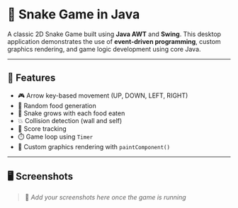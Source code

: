 # 🐍 Snake Game in Java

A classic 2D Snake Game built using **Java AWT** and **Swing**. This desktop application demonstrates the use of **event-driven programming**, custom graphics rendering, and game logic development using core Java.

---

## 🚀 Features

- 🎮 Arrow key-based movement (UP, DOWN, LEFT, RIGHT)
- 🍎 Random food generation
- 🐍 Snake grows with each food eaten
- 💥 Collision detection (wall and self)
- 🧠 Score tracking
- ⏱️ Game loop using `Timer`
- 🎨 Custom graphics rendering with `paintComponent()`

---

## 🖥️ Screenshots

> 📸 _Add your screenshots here once the game is running_

